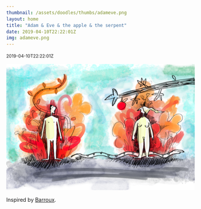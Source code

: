 ```yaml
---
thumbnail: /assets/doodles/thumbs/adameve.png
layout: home
title: "Adam & Eve & the apple & the serpent"
date: 2019-04-10T22:22:01Z
img: adameve.png
---
```


<small>2019-04-10T22:22:01Z</small>

![Adam and eve](/assets/doodles/original/adameve.png)

Inspired by [Barroux](http://www.barroux.info/adult/adan-eve-pomme-serpent/).